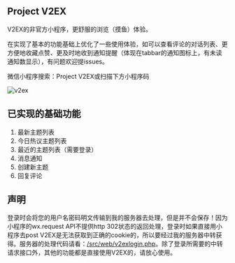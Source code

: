 ## Project V2EX

V2EX的非官方小程序，更舒服的浏览（摸鱼）体验。

在实现了基本的功能基础上优化了一些使用体验，如可以查看评论的对话列表、更方便地收藏点赞、更及时地收到通知提醒（体现在tabbar的通知图标上，有未读通知数显示），有问题欢迎提issues。

微信小程序搜索：Project V2EX或扫描下方小程序码

![v2ex](https://github.com/thelittlepandaisbehind/ProjectV2EX/raw/master/v2ex.jpg)

## 已实现的基础功能

1. 最新主题列表
2. 今日热议主题列表
3. 最近的主题列表（需要登录）
4. 消息通知
5. 创建新主题
6. 回复评论

## 声明

登录时会将您的用户名密码明文传输到我的服务器去处理，但是并不会保存！因为小程序的wx.request API不提供http 302状态的返回处理，登录时如果直接用小程序去post V2EX是无法获取到正确的cookie的，所以要经过我的服务器中转获得。服务器的处理代码请看：[/src/web/v2exlogin.php](https://github.com/thelittlepandaisbehind/ProjectV2EX/blob/master/src/web/v2exlogin.php)。除了登录所需要的中转请求接口外，其他的功能都是直接使用V2EX的，请放心使用。